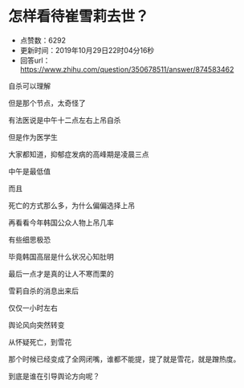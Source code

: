 # 怎样看待崔雪莉去世？
- 点赞数：6292
- 更新时间：2019年10月29日22时04分16秒
- 回答url：https://www.zhihu.com/question/350678511/answer/874583462
<body>
 <p data-pid="puhIwa6V">自杀可以理解</p>
 <p data-pid="Z23SVrEL">但是那个节点，太奇怪了</p>
 <p data-pid="TjKdD_aT">有法医说是中午十二点左右上吊自杀</p>
 <p data-pid="muyu22Q1">但是作为医学生</p>
 <p data-pid="6R09pXL4">大家都知道，抑郁症发病的高峰期是凌晨三点</p>
 <p data-pid="KGeehmKL">中午是最低值</p>
 <p data-pid="VjIiqTgf">而且</p>
 <p data-pid="viRgVdKE">死亡的方式那么多，为什么偏偏选择上吊</p>
 <p data-pid="_Kw9i25G">再看看今年韩国公众人物上吊几率</p>
 <p data-pid="wHK9uOFT">有些细思极恐</p>
 <p data-pid="Q6MLeYpi">毕竟韩国高层是什么状况心知肚明</p>
 <p data-pid="ItvSSe-o">最后一点才是真的让人不寒而栗的</p>
 <p data-pid="0NLWwWfs">雪莉自杀的消息出来后</p>
 <p data-pid="chph-zXB">仅仅一小时左右</p>
 <p data-pid="7A6p6X9c">舆论风向突然转变</p>
 <p data-pid="9WEjqdiR">从怀疑死亡，到雪花</p>
 <p data-pid="zNrciVCk">那个时候已经变成了全网闭嘴，谁都不能提，提了就是雪花，就是蹭热度。</p>
 <p data-pid="QZOATUph">到底是谁在引导舆论方向呢？</p>
</body>